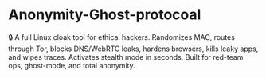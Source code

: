 # Anonymity-Ghost-protocoal
🔒 A full Linux cloak tool for ethical hackers. Randomizes MAC, routes through Tor, blocks DNS/WebRTC leaks, hardens browsers, kills leaky apps, and wipes traces. Activates stealth mode in seconds. Built for red-team ops, ghost-mode, and total anonymity.
